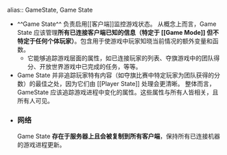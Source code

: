 alias:: GameState, Game State

- ^^Game State^^ 负责启用[[客户端]]监控游戏状态。
  从概念上而言，Game State 应该管理**所有已连接客户端已知的信息（特定于 [[Game Mode]] 但不特定于任何个体玩家）**。包含用于使游戏中玩家知晓当前情况的额外变量和函数。
	- 它能够追踪游戏层面的属性，如已连接玩家的列表、夺旗游戏中的团队得分、开放世界游戏中已完成的任务，等等。
- Game State 并非追踪玩家特有内容（如夺旗比赛中特定玩家为团队获得的分数）的最佳之处，因为它们由 [[Player State]] 处理会更清晰。
  整体而言，GameState 应该追踪游戏进程中变化的属性。这些属性与所有人皆相关，且所有人可见。
- ### 网络
  Game State **存在于服务器上且会被复制到所有客户端**，保持所有已连接机器的游戏进程更新。